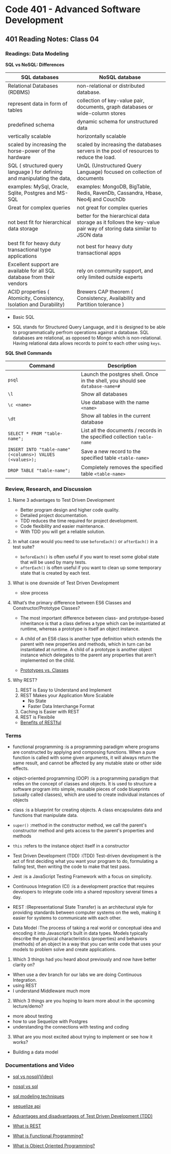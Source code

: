 # Code 401 - Advanced Software Development

## 401 Reading Notes: Class 04

### Readings: Data Modeling

**SQL vs NoSQL: Differences**

| SQL databases                                                             	| NoSQL database                                                                                                     	|
|---------------------------------------------------------------------------	|--------------------------------------------------------------------------------------------------------------------	|
| Relational Databases (RDBMS)                                              	| non-relational or distributed database.                                                                            	|
| represent data in form of tables                                          	| collection of key-value pair, documents, graph databases or wide-column stores                                     	|
| predefined schema                                                         	| dynamic schema for unstructured data                                                                               	|
| vertically scalable                                                       	| horizontally scalable                                                                                              	|
| scaled by increasing the horse-power of the hardware                      	| scaled by increasing the databases servers in the pool of resources to reduce the load.                            	|
| SQL ( structured query language ) for defining and manipulating the data, 	| UnQL (Unstructured Query Language) focused on collection of documents                                              	|
| examples: MySql, Oracle, Sqlite, Postgres and MS-SQL                      	| examples: MongoDB, BigTable, Redis, RavenDb, Cassandra, Hbase, Neo4j and CouchDb                                   	|
| Great for complex queries                                                 	| not great for complex queries                                                                                      	|
| not best fit for hierarchical data storage                                	| better for the hierarchical data storage as it follows the key-value pair way of storing data similar to JSON data 	|
| best fit for heavy duty transactional type applications                   	| not best for heavy duty transactional apps                                                                         	|
| Excellent support are available for all SQL database from their vendors   	| rely on community support, and only limited outside experts                                                        	|
| ACID properties ( Atomicity, Consistency, Isolation and Durability)       	| Brewers CAP theorem ( Consistency, Availability and Partition tolerance )                                          	|

- Basic SQL

- SQL stands for Structured Query Language, and it is designed to be able to programmatically perfrom operations against a database.  SQL databases are relational, as opposed to Mongo which is non-relational.  Having relational data allows records to point to each other using `keys`.

**SQL Shell Commands**

| Command                                                   | Description                                                                    |
| --------------------------------------------------------- | ------------------------------------------------------------------------------ |
| `psql`                                                    | Launch the postgres shell. Once in the shell, you should see `database-name=#` |
| `\l`                                                      | Show all databases                                                             |
| `\c <name>`                                               | Use database with the name `<name>`                                            |
| `\dt`                                                     | Show all tables in the current database                                        |
| `SELECT * FROM "table-name";`                             | List all the documents / records in the specified collection `table-name`      |
| `INSERT INTO "table-name" (<columns>) VALUES (<values>);` | Save a new record to the specified table `<table-name>`                        |
| `DROP TABLE "table-name";`                                | Completely removes the specified table `<table-name>`                          |

### Review, Research, and Discussion

 1. Name 3 advantages to Test Driven Development

    - Better program design and higher code quality.
    - Detailed project documentation. 
    - TDD reduces the time required for project development. 
    - Code flexibility and easier maintenance.
    - With TDD you will get a reliable solution. 
    
 2. In what case would you need to use `beforeEach()` or `afterEach()` in a test suite?
 
    - `beforeEach()` is often useful if you want to reset some global state that will be used by many tests.
    - `afterEach()` is often useful if you want to clean up some temporary state that is created by each test.

 3. What is one downside of Test Driven Development

    - slow process 

 4. What’s the primary difference between ES6 Classes and Constructor/Prototype Classes?
  
    - The most important difference between class- and prototype-based inheritance is that a class defines a type which can be instantiated at runtime, whereas a prototype is itself an object instance.

    - A child of an ES6 class is another type definition which extends the parent with new properties and methods, which in turn can be instantiated at runtime. A child of a prototype is another object instance which delegates to the parent any properties that aren’t implemented on the child.

    - [Prototypes vs. Classes](https://www.toptal.com/javascript/es6-class-chaos-keeps-js-developer-up)

 5. Why REST?
 
    1. REST is Easy to Understand and Implement
    2. REST Makes your Application More Scalable
        - No State
        - Faster Data Interchange Format
    3. Caching is Easier with REST
    4. REST is Flexibile

    - [Benefits of RESTful](https://www.freecodecamp.org/news/benefits-of-rest/)

### Terms

  - functional programming
    :is a programming paradigm where programs are constructed by applying and composing functions. When a pure function is called with some given arguments, it will always return the same result, and cannot be affected by any mutable state or other side effects.

  - object-oriented programming (OOP)
    :is a programming paradigm that relies on the concept of classes and objects. It is used to structure a software program into simple, reusable pieces of code blueprints (usually called classes), which are used to create individual instances of objects

  - class
    :is a blueprint for creating objects. A class encapsulates data and functions that manipulate data.

  - `super()`
    :method in the constructor method, we call the parent's constructor method and gets access to the parent's properties and methods

  - `this`
    :refers to the instance object itself in a constructor

  - Test Driven Development (TDD)
    :(TDD) Test-driven development is the act of first deciding what you want your program to do, formulating a failing test, then writing the code to make that test pass. 

  - Jest
    :is a JavaScript Testing Framework with a focus on simplicity.

  - Continuous Integration (CI)
    :is a development practice that requires developers to integrate code into a shared repository several times a day.

  - REST
    :(Representational State Transfer) is an architectural style for providing standards between computer systems on the web, making it easier for systems to communicate with each other.

  - Data Model
    :The process of taking a real world or conceptual idea and encoding it into Javascript's built in data types. Models typically describe the physical characteristics (properties) and behaviors (methods) of an object in a way that you can write code that uses your models to problem solve and create applications.

1. Which 3 things had you heard about previously and now have better clarity on?

  - When use a dev branch for our labs we are doing Continuous Integration.
  - using REST
  - I understand Middleware much more

2. Which 3 things are you hoping to learn more about in the upcoming lecture/demo?

  - more about testing
  - how to use Sequelize with Postgres
  - understanding the connections with testing and coding

3. What are you most excited about trying to implement or see how it works?

  - Building a data model 

### Documentations and Video

  - [sql vs nosql(Video)](https://www.youtube.com/watch?v=ZS_kXvOeQ5Y)

  - [nosql vs sql](https://www.thegeekstuff.com/2014/01/sql-vs-nosql-db/?utm_source=tuicool)

  - [sql modeling techniques](https://www.essentialsql.com/get-ready-to-learn-sql-7-simplified-data-modeling/)

  - [sequelize api](https://sequelize.org/master/)

  - [Advantages and disadvantages of Test Driven Development (TDD)](https://www.geeksforgeeks.org/advantages-and-disadvantages-of-test-driven-development-tdd/)

  - [What is REST](https://www.codecademy.com/articles/what-is-rest)

  - [What is Functional Programming?](https://medium.com/javascript-scene/master-the-javascript-interview-what-is-functional-programming-7f218c68b3a0)

  - [What is Object Oriented Programming?](https://www.educative.io/blog/object-oriented-programming)

